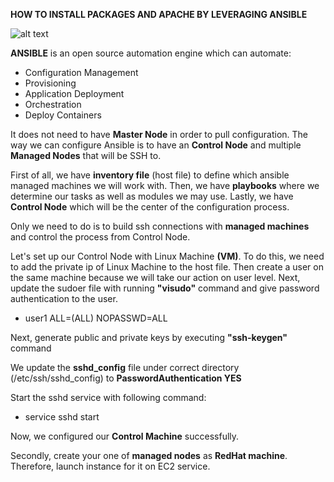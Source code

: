    ****HOW TO INSTALL PACKAGES AND APACHE BY LEVERAGING ANSIBLE****


   ![alt text](https://github.com/tanersa/ansible/blob/feature/ansible-install/Ansible-8.png)


   **ANSIBLE** is an open source automation engine which can automate:
   
   -  Configuration Management
   -  Provisioning
   -  Application Deployment
   -  Orchestration
   -  Deploy Containers


   It does not need to have **Master Node** in order to pull configuration.
   The way we can configure Ansible is to have an **Control Node** and multiple **Managed Nodes** that will be SSH to.
   
   First of all, we have **inventory file** (host file) to define which ansible managed machines we will work with. Then, we have **playbooks** where we determine our 
   tasks as well as modules we may use. Lastly, we have **Control Node** which will be the center of the configuration process.
   
   Only we need to do is to build ssh connections with **managed machines** and control the process from Control Node.
   
   Let's set up our Control Node with Linux Machine **(VM)**. To do this, we need to add the private ip of Linux Machine to the host file.
   Then create a user on the same machine because we will take our action on user level. 
   Next, update the sudoer file with running **"visudo"** command and give password authentication to the user.
   
   -  user1    ALL=(ALL)     NOPASSWD=ALL

   Next, generate public and private keys by executing **"ssh-keygen"** command
   
   We update the **sshd_config** file under correct directory (/etc/ssh/sshd_config) to **PasswordAuthentication  YES**
   
   Start the sshd service with following command:
   -  service sshd start
   
   Now, we configured our **Control Machine** successfully.
   
   Secondly, create your one of **managed nodes** as **RedHat machine**. Therefore, launch instance for it on EC2 service. 
   
   
   
   
   
   
   
   
   
   
   
